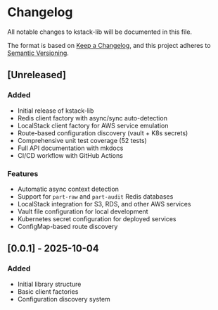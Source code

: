 # Changelog

All notable changes to kstack-lib will be documented in this file.

The format is based on [Keep a Changelog](https://keepachangelog.com/en/1.0.0/),
and this project adheres to [Semantic Versioning](https://semver.org/spec/v2.0.0.html).

## [Unreleased]

### Added
- Initial release of kstack-lib
- Redis client factory with async/sync auto-detection
- LocalStack client factory for AWS service emulation
- Route-based configuration discovery (vault + K8s secrets)
- Comprehensive unit test coverage (52 tests)
- Full API documentation with mkdocs
- CI/CD workflow with GitHub Actions

### Features
- Automatic async context detection
- Support for `part-raw` and `part-audit` Redis databases
- LocalStack integration for S3, RDS, and other AWS services
- Vault file configuration for local development
- Kubernetes secret configuration for deployed services
- ConfigMap-based route discovery

## [0.0.1] - 2025-10-04

### Added
- Initial library structure
- Basic client factories
- Configuration discovery system
